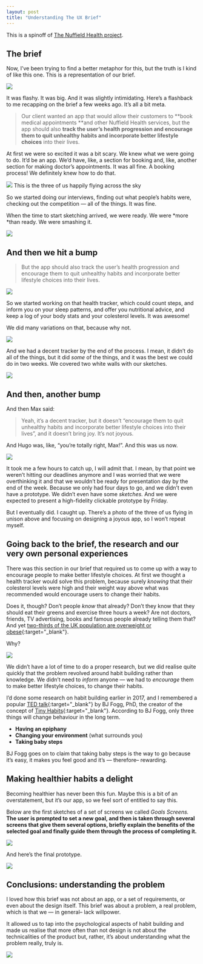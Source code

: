 ```yaml
---
layout: post
title: "Understanding The UX Brief"
---
```


This is a spinoff of [The Nuffield Health project](nuffield-health).

## The brief

Now, I’ve been trying to find a better metaphor for this, but the truth is I
kind of like this one. This is a representation of our brief.

![](images/blog/understanding_ux/flashy.jpeg)

It was flashy. It was big. And it was slightly intimidating. Here’s a flashback
to me recapping on the brief a few weeks ago. It’s all a bit meta.

> Our client wanted an app that would allow their customers to **book medical
> appointments **and other Nuffield Health services, but the app should also
**track the user’s health progression and encourage them to quit unhealthy
habits and incorporate better lifestyle choices** into their lives.

At first we were so excited it was a bit scary. We knew what we were going to
do. It’d be an app. We’d have, like, a section for booking and, like, another
section for making doctor’s appointments. It was all fine. A booking process! We
definitely knew how to do that.

![](images/blog/understanding_ux/flying_birds.jpeg)
<span class="figcaption_hack">This is the three of us happily flying across the sky</span>

So we started doing our interviews, finding out what people’s habits were,
checking out the competition — all of the things. It was fine.

When the time to start sketching arrived, we were ready. We were *more *than
ready. We were smashing it.

![](images/blog/understanding_ux/running_bird.jpeg)

## And then we hit a bump

> But the app should also track the user’s health progression and encourage them
> to quit unhealthy habits and incorporate better lifestyle choices into their
lives.

![](images/blog/understanding_ux/confused_bird.jpeg)

So we started working on that health tracker, which could count steps, and
inform you on your sleep patterns, and offer you nutritional advice, and keep a
log of your body stats and your colesterol levels. It was awesome!

We did many variations on that, because why not.

![](images/blog/understanding_ux/bird_drawings.jpeg)

And we had a decent tracker by the end of the process. I mean, it didn’t do all
of the things, but it did *some* of the things, and it was the best we could do
in two weeks. We covered two white walls with our sketches.

![](images/blog/understanding_ux/white_wall.jpeg)

## And then, another bump

And then Max said:

> Yeah, it’s a decent tracker, but it doesn’t “encourage them to quit unhealthy
> habits and incorporate better lifestyle choices into their lives”, and it
doesn’t bring joy. It’s not joyous.

And Hugo was, like, “you’re totally right, Max!”. And this was us now.

![](images/blog/understanding_ux/flying_birds_two.jpeg)

It took me a few hours to catch up, I will admit that. I mean, by that point we
weren’t hitting our deadlines anymore and I was worried that we were
overthinking it and that we wouldn’t be ready for presentation day by the end of
the week. Because we only had four days to go, and we didn’t even have a prototype.
We didn’t even have some *sketches.* And we were expected to present a
high-fidelity clickable prototype by Friday.

But I eventually did. I caught up. There’s a photo of the three of us flying in
unison above and focusing on designing a joyous app, so I won’t repeat myself.

## Going back to the brief, the research and our very own personal experiences

There was this section in our brief that required us to come up with a way to
encourage people to make better lifestyle choices. At first we thought a health
tracker would solve this problem, because surely *knowing* that their colesterol
levels were high and their weight way above what was recommended would encourage
users to change their habits.

Does it, though? Don’t people *know* that already? Don’t they know that they
should eat their greens and exercise three hours a week? Are not doctors,
friends, TV advertising, books and famous people already telling them that? And
yet [two-thirds of the UK population are overweight or
obese](https://www.theguardian.com/news/datablog/2014/may/29/how-obese-is-the-uk-obesity-rates-compare-other-countries){:target="_blank"}.

Why?

![](images/blog/understanding_ux/horizon_birds.jpeg)

We didn’t have a lot of time to do a proper research, but we did realise quite
quickly that the problem revolved around habit building rather than knowledge.
We didn’t need to *inform* anyone — we had to *encourage* them to make better
lifestyle choices, to change their habits.

I’d done some research on habit building earlier in 2017, and I remembered a
popular [TED talk](https://www.youtube.com/watch?v=AdKUJxjn-R8&t=27s){:target="_blank"} by BJ
Fogg, PhD, the creator of the concept of [Tiny Habits](http://tinyhabits.com/){:target="_blank"}.
According to BJ Fogg, only three things will change behaviour in the long term.

* **Having an epiphany**
* **Changing your environment** (what surrounds you)
* **Taking baby steps**

BJ Fogg goes on to claim that taking baby steps is the way to go because it’s
easy, it makes you feel good and it’s — therefore– rewarding.

## Making healthier habits a delight

Becoming healthier has never been this fun. Maybe this is a bit of an
overstatement, but it’s our app, so we feel sort of entitled to say this.

Below are the first sketches of a set of screens we called *Goals Screens.* **The user is prompted to set a new goal, and then is taken through several
screens that give them several options, briefly explain the benefits of the
selected goal and finally guide them through the process of completing it.**

![](images/blog/understanding_ux/user_flow.png)

And here’s the final prototype.

![](images/blog/understanding_ux/final_prototype.png)

## Conclusions: understanding the problem

I loved how this brief was not about an app, or a set of requirements, or even
about the design itself. This brief was about a problem, a real problem, which
is that we — in general– lack willpower.

It allowed us to tap into the psychological aspects of habit building and made
us realise that more often than not design is not about the technicalities of
the product but, rather, it’s about understanding what the problem really, truly
is.

![](images/blog/understanding_ux/enlightened_bird.jpeg)
